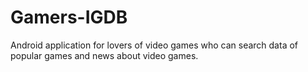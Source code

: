 # Gamers-IGDB
Android application for lovers of video games who can search data of popular games and news about video games.
